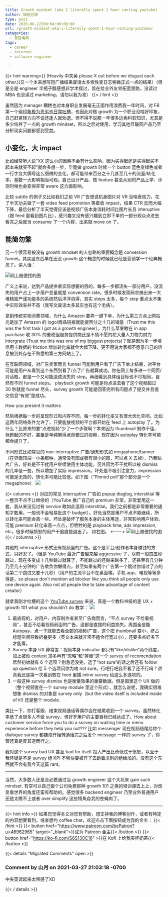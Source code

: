 ```yaml
---
title: Growth mindset (aka I literally spent 1 hour ranting youtube)
author: 椒盐豆豉
type: post
date: 2020-06-22T00:04:00+00:00
url: /growth-mindset-aka-i-literally-spent-1-hour-ranting-youtube/
categories:
  - 重启电脑
tags:
  - career
  - internet
  - software engineer

---
```

{{< hint warning>}}
(Heavily 中夹英 please X out before we disgust each other.)(又一个本来想写短广播结果废话太多索性变日志稍微正式一点的结果）（但是全是 engineer 半瓶子醋感想非学术探讨，旨在给业外友邻拓宽思路，没读过 MBA 也没读过 marketing，请勿以我为准）
{{< / hint >}}

虽然因为 manager 糟糕也对本身职业发展毫无正面作用浪费我一年时间，对 FB 第一个组[印象极为恶劣也日常吐槽](https://www.douban.com/people/mfcndw/status/2461468157/)，也因此对做 growth 为一个职业没啥好印象，自己赶紧转方向不说还逢人就劝退。但不得不说那一年很多边角料软知识，尤其是多少培养了一点的 growth mindset，所以之后对使用、学习其他互联网产品乃至分析现实问题都感到受益。

## 小变化，大 impact

比如经常听人说“XX 这么小的因素不会有什么影响，因为买得起还是买得起买不起本来就买不起”就会多想一步，毕竟做 growth 时候一个 button 蓝色变绿色或者一行字变大俩号这么细微的变化，都可能带来百分之十几甚至几十的流量/转化率，基数一大影响相当可观。自己设计产品、做 feature 甚至从别的产品上学、评测时候也会变得非常 aware 这方面影响。

比较 subtle 的例子又比如我们之前 VR 广告想说机身图片对 VR 没啥表现力，花了半天功夫做了一套 video feed promotion 等着收 impact，结果 CTR 反而大幅下降，最后分析了半天觉得应该是视频广告本身消耗时间比图片长且 interuptive（跟 feed 里看到图片比），感兴趣又没有感兴趣到立即下单的一部分观众点进去看完之后就当 consume 了一个内容，出来就 move on 了。

## 能简勿繁

另一个很容易被没有 growth mindset 的人忽略的重要概念是 conversion funnel。其实这东西早在还没 growth 这个概念的时候就已经是营销学一个经典概念了。讲人话：

![网上随便找的图](https://media.douchi.space/douchi/media_attachments/files/110/456/431/702/495/533/original/645b615fd541b298.png)

广义上来说，达到产品提供者实际想要的目的，每多一步都流失一部分用户。没流失的用户占上一步用户总量就是 conversion rate。很多时候发现码农搞出来一大堆精密严谨功能多的系统然后洋洋自得，其实 steps 太多，每个 step 重点太不集中实际效率并不高（我写文废话太多其实也有这个毛病）。

拿到传统实物消费领域，为什么 Amazon 要弄一键下单，为什么第三方点上网站光是加了 Amazon 的 logo/商品链接就能提百分之十几的销量（Trust me this was the first task I got as a growth engineer），为什么苹果敢在 in app purchase 收 30% 的重税但服务提供商还是不情不愿的花大量人力物力财力 intergrate (Trust me this was one of my biggest projects)？就是因为多一步填信用卡数据的 friction 增加转化率就会大幅下降，更不用说大家都不愿意自己的信息被到处存在不熟悉的第三方网站上了。

在互联网领域，对广告卖家而言 funnel 可能到用户看了广告下单才结束，对平台可能是用户从看到这个东西到看了/点了广告就算成功。你在网上每多进一个网页/对话框，都是一个又可能造成流失的 step。再细看到具体组目标也不尽相同，自然有不同 funnel steps。 playback growth 可能是你点进去看了这个视频超过 30 秒就是 funnel 尽头，survey growth 可能是回答完所有问题点了提交并且提交信息“有效”是成功。

How you present it matters

然后根据每一步的呈现形式和内容不同，每一步的转化率又有很大优化空间。比如这两年网络条件允许了，只要能放视频的平台都开始在 feed 上 autoplay 了。为什么？比原来的要“点进视频”少了一个步骤啊？本来因为 thumbnail 制作不佳、标题起的不好，甚至是单纯懒得点而错过的视频，现在因为 autoplay 转化率可能都会提升了。

不同形式比如常见的 non-interruptive 广告/通知形式如 megaphone/banner （在界面顶端一小条那种，通常没有图或者有很小的图，可以点 X 去掉），乃至贴片广告，好处是不干扰用户继续使用主体功能，另外因为不干扰所以被 dismiss 的几率低一些，所以增加了实际 impression。坏处是不吸引注意力，impression 可能是无效的，转化率可能比较低。如下图（”Pinned poll“那个部分是一个 megaphone）
![](https://media.douchi.space/douchi/media_attachments/files/110/456/432/657/814/652/original/2942aebf8eeb07ac.png)

{{< columns >}}
对应的常见 interruptive 广告如 popup diaglog, interstitial 等一整页不点不让继续的（YouTube 推广自己的 premium 非常，非常爱用这一套，我从来没见过有 service 敢如此滥用 interstitial。我们之前都是非常重要的通知才敢用，一般也不会轻易批这个 budget）。好处当然是用户不点不能继续，所以转化率可能会高一些。坏处是破坏了服务本身的主体用途，非常影响用户体验。可能 premium 转化率高一点点，但牺牲的是 playback time, ads impression, etc，很多时候愤怒的用户干脆直接退出了。 如右图。
<--->
![网上随便找的图](https://media.douchi.space/douchi/media_attachments/files/110/456/432/860/679/745/original/591d49037269fd3b.png)
{{< / columns >}}

其他的 interruptive 形式还有视频里的广告。这个是平台/创作者本身赚钱的方式，只好忍了。（但是 YouTube 最近广告越来越 aggressive 了，以前一般四五秒跳过，现在多变成十几秒跳过就算了，不能跳过的还越来越多了，还甚至有几分钟乃至几十分钟的广告欺负你懒得点，甚至如果有两个广告第一个跳过你错过了点的话第二个跳过又要十几秒）（用户的主流平台不在桌面端，手机 app、电视等等多得是，so please don’t mention ad blocker like you think all people only use one device again. Also not all people like to take advantage of content creator）

就拿我刚才吐槽的这个 [YouTube survey](https://www.douban.com/people/mfcndw/status/3000361636/) 来说，真是一个教科书级的差 UX + growth 101 what you shouldn’t do 教学：
![](https://media.douchi.space/douchi/media_attachments/files/110/456/433/499/710/758/original/bb4523d2e3dce10a.png)

1. 最直观的，对用户、内容制作者甚至广告商而言，“不点 survey 不给看视频”，甚至不给看视频前面的广告，这都是直接的利益损失。周围全是能 Autopay，点一下就能去看全部的视频/广告，这个把 thumbnail 变小，挤占标题空间导致折叠更多（英文本来就非常不适合行宽过小），还要多点好多下才能看。
2. Survey 本身 UX 非常差：视频本身 indicator 都只有“like/dislike“两个纬度，加上被动 context 顶多再有“忽略”和“屏蔽“这一个 survey of recomendation 居然初始就有 6 个选项？别急还没完，选了”not sure“的话之后还有 follow up question 给 5 个选项问你为啥 not sure。行吧行吧我不看了还不行吗？讲真我还是第一次看到敢在 feed 里插 inline survey 给这么多选项的。
3. 一般这种 survey dismiss 也是衡量效果的重要数据。但是图里这个 UX 做的（整个视频套在一个 survey module 里这个形式），就怎么说呢，我确实很难想象 dismiss 的对象是 survey only（but the video itself is included inside of it!) 还是整个 module.

类比一下，你打客服、结束视频通话等偶尔会在结尾收到一个 survey。虽然转化率低了点很多人不做 survey，但好歹用户的主要目标已经达成了。How about customer service force you to do a survey on waiting time or menu experience before they help you out??? 比如 messenger 现在视频结尾给你个 dialogue survey 都嫌烦开始转通话完之后发个 message 一样的 survey 了，你管还真是反其道而行之。

我对这个 survey bad UX 甚至 bad for itself 投入产出比奇低过于愤怒，以至于我怀疑是不是 survey 组 KPI 不够快要被开了去跪着求别的组给加的。没有这个东西就不会有我今天这篇 rant。

---

当然，大多数人还是没必要通过当 growth engineer 这个大坑来 gain such mindset. 有空可以自己报个公司免费那种 growth 101 之类的培训课去上上，对改变看世界的角度还蛮有帮助的。感觉很多 backend engineer 乃至业外普通用户还是太瞧不上或者 over simplify 这些犄角旮旯的苍蝇肉了。

---
{{< hint info >}}
如果您觉得本文对您有帮助，想支持我的博客创作，或者有特定的内容想要看到，或者想约 coffee chat，欢迎点击下面按钮成为我的金主：
{{< /hint >}}
{{< button href="https://www.patreon.com/bePatron?u=46962965" target="_blank">}}成为 Patreon 金主{{< /button >}}
{{< button href="https://ko-fi.com/S6S130C16" >}}在 Kofi 上给我买杯奶茶{{< /button >}}

{{< details "Migrated Comments" open >}}

### Comment by 山月 on 2021-03-27 21:03:18 -0700
中夹英读起来太带感了XD

{{< / details >}}